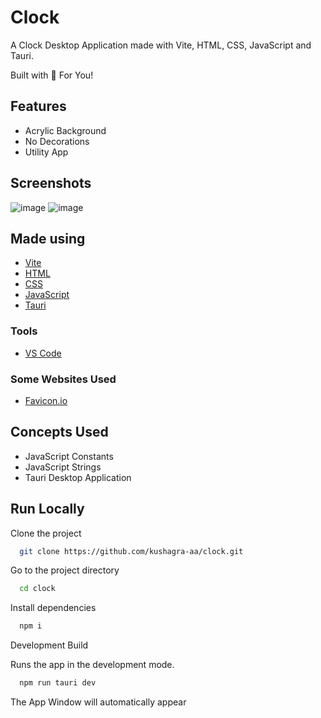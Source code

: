 # Clock

A Clock Desktop Application made with Vite, HTML, CSS, JavaScript and Tauri.

Built with 🤍 For You!

## Features

- Acrylic Background
- No Decorations
- Utility App

## Screenshots
![image](https://user-images.githubusercontent.com/68841296/170979205-7a23fc61-7910-4468-abd2-b5d940716f16.png)
![image](https://user-images.githubusercontent.com/68841296/170979215-724dd4b5-b9b6-44ea-8a98-b8c141438efc.png)

## Made using

- [Vite](https://vitejs.dev/)
- [HTML](https://www.w3schools.com/html/)
- [CSS](https://www.w3schools.com/css/default.asp)
- [JavaScript](https://www.w3schools.com/js/default.asp)
- [Tauri](https://tauri.studio/)

### Tools

- [VS Code](https://code.visualstudio.com/)

### Some Websites Used

- [Favicon.io](https://favicon.io/)

## Concepts Used

- JavaScript Constants
- JavaScript Strings
- Tauri Desktop Application

## Run Locally

Clone the project

```bash
  git clone https://github.com/kushagra-aa/clock.git
```

Go to the project directory

```bash
  cd clock
```

Install dependencies

```bash
  npm i
```

Development Build

Runs the app in the development mode.

```bash
  npm run tauri dev
```

The App Window will automatically appear
